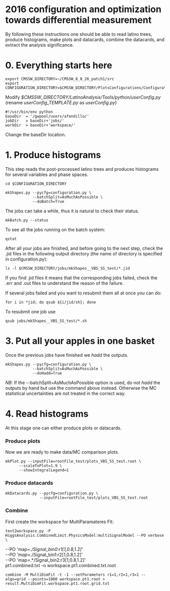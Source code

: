2016 configuration and optimization towards differential measurement
====


By following these instructions one should be able to read latino trees, produce histograms, make plots and datacards, combine the datacards, and extract the analysis significance.


# 0. Everything starts here

```
export CMSSW_DIRECTORY=~/CMSSW_8_0_26_patch1/src
export CONFIGURATION_DIRECTORY=$CMSSW_DIRECTORY/PlotsConfigurations/Configuration/YourConfigPath

```
Modify *$CMSSW_DIRECTORY/LatinoAnalysis/Tools/python/userConfig.py* (rename *userConfig_TEMPLATE.py* as *userConfig.py*)
```
#!/usr/bin/env python
baseDir  = '/gwpool/users/afendillo/'
jobDir   = baseDir+'jobs/'
workDir  = baseDir+'workspace/'
```
Change the baseDir location.
# 1. Produce histograms

This step reads the post-processed latino trees and produces histograms for several variables and phase spaces.

    cd $CONFIGURATION_DIRECTORY

    mkShapes.py --pycfg=configuration.py \
                --batchSplit=AsMuchAsPossible \
                --doBatch=True

The jobs can take a while, thus it is natural to check their status.

    mkBatch.py --status
To see all the jobs running on the batch system:

    qstat  

After all your jobs are finished, and before going to the next step, check the .jid files in the following output directory (the name of directory is specified in configuration.py):

    ls -l $CMSSW_DIRECTORY/jobs/mkShapes__VBS_SS_test/*.jid
    
If you find .jid files it means that the corresponding jobs failed, check the .err and .out files to understand the reason of the failure.

If several jobs failed and you want to resubmit them all at once you can do:
	
	for i in *jid; do qsub ${i/jid/sh}; done
To resubmit one job use

	qsub jobs/mkShapes__VBS_SS_test/*.sh
# 3. Put all your apples in one basket

Once the previous jobs have finished we _hadd_ the outputs.

    mkShapes.py --pycfg=configuration.py \
                --batchSplit=AsMuchAsPossible \
                --doHadd=True
*NB*: If the --batchSplit=AsMuchAsPossible option is used, do not _hadd_ the outputs by hand but use the command above instead. Otherwise the MC statistical uncertainties are not treated in the correct way.


# 4. Read histograms

At this stage one can either produce plots or datacards.

### Produce plots

Now we are ready to make data/MC comparison plots.

	mkPlot.py --inputFile=rootFile_test/plots_VBS_SS_test.root \ 
		  --scaleToPlot=1.9 \
  		  --showIntegralLegend=1


### Produce datacards

    mkDatacards.py --pycfg=configuration.py \
                   --inputFile=rootFile_test/plots_VBS_SS_test.root
### Combine

First create the workspace for MultiParamateres Fit:

	text2workspace.py -P HiggsAnalysis.CombinedLimit.PhysicsModel:multiSignalModel --PO verbose \
--PO 'map=.*/Signal_bin0:r1[1,0.8,1.2]' \
--PO 'map=.*/Signal_bin1:r2[1,0.8,1.2]' \
--PO 'map=.*/Signal_bin2:r3[1,0.8,1.2]' \
pt1.combined.txt -o workspace.pt1.combined.txt.root


	combine -M MultiDimFit -t -1 --setParameters r1=1,r2=1,r3=1 --algo=grid --points=1000 workspace.pt1.root > result.MultiDimFit.workspace.pt1.root.grid.txt


